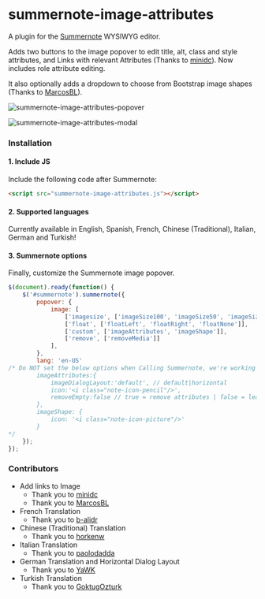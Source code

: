 # summernote-image-attributes
A plugin for the [Summernote](https://github.com/summernote/summernote/) WYSIWYG editor.

Adds two buttons to the image popover to edit title, alt, class and style attributes, and Links with relevant Attributes (Thanks to [minidc](https://github.com/ninidc)). Now includes role attribute editing.

It also optionally adds a dropdown to choose from Bootstrap image shapes (Thanks to [MarcosBL](https://github.com/MarcosBL)).

![summernote-image-attributes-popover](https://github.com/StudioJunkyard/summernote-image-attributes/blob/master/summernote-image-attributes-popover.png)

![summernote-image-attributes-modal](https://github.com/StudioJunkyard/summernote-image-attributes/blob/master/summernote-image-attributes-dialog.png)

### Installation

#### 1. Include JS

Include the following code after Summernote:

```html
<script src="summernote-image-attributes.js"></script>
```

#### 2. Supported languages

Currently available in English, Spanish, French, Chinese (Traditional), Italian, German and Turkish!

#### 3. Summernote options

Finally, customize the Summernote image popover.

```javascript
$(document).ready(function() {
    $('#summernote').summernote({
        popover: {
            image: [
                ['imagesize', ['imageSize100', 'imageSize50', 'imageSize25']],
                ['float', ['floatLeft', 'floatRight', 'floatNone']],
                ['custom', ['imageAttributes', 'imageShape']],
                ['remove', ['removeMedia']]
            ],
        },
        lang: 'en-US'
/* Do NOT set the below options when Calling Summernote, we're working on why these are throwing an error that causes the plugin not to work. You can however set them in the script itself.
        imageAttributes:{
            imageDialogLayout:'default', // default|horizontal
            icon:'<i class="note-icon-pencil"/>',
            removeEmpty:false // true = remove attributes | false = leave empty if present
        },
        imageShape: {
            icon: '<i class="note-icon-picture"/>'
        }
*/
    });
});
```

### Contributors
- Add links to Image
  - Thank you to [minidc](https://github.com/ninidc)
  - Thank you to [MarcosBL](https://github.com/MarcosBL)
- French Translation
  - Thank you to [b-alidr](https://github.com/b-alidra)
- Chinese (Traditional) Translation
  - Thank you to [horkenw](https://github.com/horkenw)
- Italian Translation
  - Thank you to [paolodadda](https://github.com/paolodadda)
- German Translation and Horizontal Dialog Layout
  - Thank you to [YaWK](https://github.com/YaWK)
- Turkish Translation
  - Thank you to [GoktugOzturk](https://github.com/GoktugOzturk)
